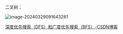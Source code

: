二叉树：

![image-20240329091643281](F:\Typora导出文件\数据结构\assets\image-20240329091643281.png)



[深度优先搜索（DFS）和广度优先搜索（BFS）-CSDN博客](https://blog.csdn.net/weixin_47315136/article/details/124447061)

